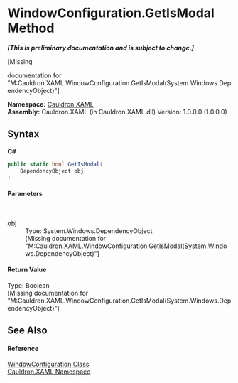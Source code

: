 # WindowConfiguration.GetIsModal Method 
 _**\[This is preliminary documentation and is subject to change.\]**_

\[Missing <summary> documentation for "M:Cauldron.XAML.WindowConfiguration.GetIsModal(System.Windows.DependencyObject)"\]

**Namespace:**&nbsp;<a href="N_Cauldron_XAML">Cauldron.XAML</a><br />**Assembly:**&nbsp;Cauldron.XAML (in Cauldron.XAML.dll) Version: 1.0.0.0 (1.0.0.0)

## Syntax

**C#**<br />
``` C#
public static bool GetIsModal(
	DependencyObject obj
)
```


#### Parameters
&nbsp;<dl><dt>obj</dt><dd>Type: System.Windows.DependencyObject<br />\[Missing <param name="obj"/> documentation for "M:Cauldron.XAML.WindowConfiguration.GetIsModal(System.Windows.DependencyObject)"\]</dd></dl>

#### Return Value
Type: Boolean<br />\[Missing <returns> documentation for "M:Cauldron.XAML.WindowConfiguration.GetIsModal(System.Windows.DependencyObject)"\]

## See Also


#### Reference
<a href="T_Cauldron_XAML_WindowConfiguration">WindowConfiguration Class</a><br /><a href="N_Cauldron_XAML">Cauldron.XAML Namespace</a><br />